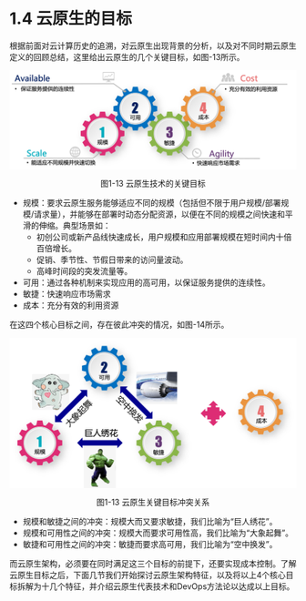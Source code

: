 # 1.4 云原生的目标

根据前面对云计算历史的追溯，对云原生出现背景的分析，以及对不同时期云原生定义的回顾总结，这里给出云原生的几个关键目标，如图-13所示。

<div  align="center">
	<img src="../assets/cloud-native-goals.png" width = "520"  align=center />
	<p>图1-13 云原生技术的关键目标</p>
</div>

- 规模：要求云原生服务能够适应不同的规模（包括但不限于用户规模/部署规模/请求量），并能够在部署时动态分配资源，以便在不同的规模之间快速和平滑的伸缩。典型场景如：
	- 初创公司或新产品线快速成长，用户规模和应用部署规模在短时间内十倍百倍增长。
	- 促销、季节性、节假日带来的访问量波动。
	- 高峰时间段的突发流量等。
- 可用：通过各种机制来实现应用的高可用，以保证服务提供的连续性。
- 敏捷：快速响应市场需求
- 成本：充分有效的利用资源

在这四个核心目标之间，存在彼此冲突的情况，如图-14所示。

<div  align="center">
	<img src="../assets/cloud-native-goals-2.png" width = "520"  align=center />
	<p>图1-13 云原生关键目标冲突关系</p>
</div>

- 规模和敏捷之间的冲突：规模大而又要求敏捷，我们比喻为“巨人绣花”。
- 规模和可用性之间的冲突：规模大而要求可用性高，我们比喻为“大象起舞”。
- 敏捷和可用性之间的冲突：敏捷而要求高可用，我们比喻为“空中换发”。

而云原生架构，必须要在同时满足这三个目标的前提下，还要实现成本控制。了解云原生目标之后，下面几节我们开始探讨云原生架构特征，以及将以上4个核心目标拆解为十几个特征，并介绍云原生代表技术和DevOps方法论以达成以上目标。